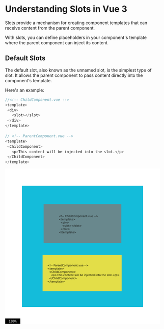 # Understanding Slots in Vue 3

Slots provide a mechanism for creating component templates that can receive content from the parent component. 

With slots, you can define placeholders in your component's template where the parent component can inject its content. 

## Default Slots


The default slot, also known as the unnamed slot, is the simplest type of slot. It allows the parent component to pass content directly into the component's template.

 Here's an example:

 ```js
//<!-- ChildComponent.vue -->
<template>
  <div>
    <slot></slot>
  </div>
</template>

// <!-- ParentComponent.vue -->
<template>
  <ChildComponent>
    <p>This content will be injected into the slot.</p> 
  </ChildComponent>
</template>
 ```
 ![Default Slots](image.png)